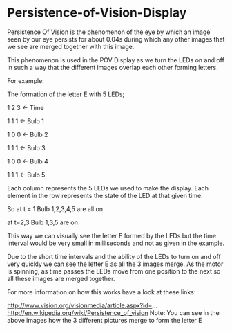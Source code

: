 # Persistence-of-Vision-Display

Persistence Of Vision is the phenomenon of the eye by which an image seen by our eye persists for about 0.04s during which any other images that we see are merged together with this image.

This phenomenon is used in the POV Display as we turn the LEDs on and off in such a way that the different images overlap each other forming letters.

For example:

The formation of the letter E with 5 LEDs;

1 2 3 <- Time

1 1 1 <- Bulb 1

1 0 0 <- Bulb 2

1 1 1 <- Bulb 3

1 0 0 <- Bulb 4

1 1 1 <- Bulb 5

Each column represents the 5 LEDs we used to make the display. Each element in the row represents the state of the LED at that given time.

So at t = 1 Bulb 1,2,3,4,5 are all on

at t=2,3 Bulb 1,3,5 are on

This way we can visually see the letter E formed by the LEDs but the time interval would be very small in milliseconds and not as given in the example.

Due to the short time intervals and the ability of the LEDs to turn on and off very quickly we can see the letter E as all the 3 images merge. As the motor is spinning, as time passes the LEDs move from one position to the next so all these images are merged together.

For more information on how this works have a look at these links:

http://www.vision.org/visionmedia/article.aspx?id=...
http://en.wikipedia.org/wiki/Persistence_of_vision
Note: You can see in the above images how the 3 different pictures merge to form the letter E

